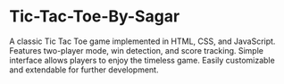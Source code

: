 # Tic-Tac-Toe-By-Sagar
A classic Tic Tac Toe game implemented in HTML, CSS, and JavaScript. Features two-player mode, win detection, and score tracking. Simple interface allows players to enjoy the timeless game. Easily customizable and extendable for further development.
